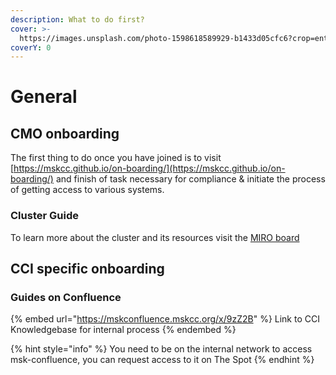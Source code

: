 ```yaml
---
description: What to do first?
cover: >-
  https://images.unsplash.com/photo-1598618589929-b1433d05cfc6?crop=entropy&cs=srgb&fm=jpg&ixid=MnwxOTcwMjR8MHwxfHNlYXJjaHwzfHxSZXNvdXJjZXN8ZW58MHx8fHwxNjQ0MjcxNzA4&ixlib=rb-1.2.1&q=85
coverY: 0
---
```


# General

## CMO onboarding

The first thing to do once you have joined is to visit [https://mskcc.github.io/on-boarding/](https://mskcc.github.io/on-boarding/) and finish of task necessary for compliance & initiate the process of getting access to various systems.

### Cluster Guide

To learn more about the cluster and its resources visit the [MIRO board](https://miro.com/app/board/uXjVOJzfMdU=/?invite\_link\_id=506905235555)

## CCI specific onboarding

### Guides on Confluence

{% embed url="https://mskconfluence.mskcc.org/x/9zZ2B" %}
Link to CCI Knowledgebase for internal process
{% endembed %}

{% hint style="info" %}
You need to be on the internal network to access msk-confluence, you can request access to it on The Spot
{% endhint %}
